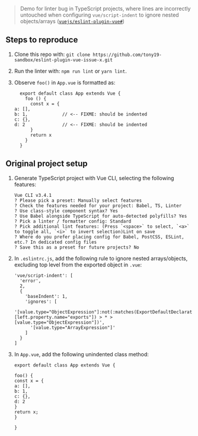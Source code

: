 > Demo for linter bug in TypeScript projects, where lines are incorrectly untouched when configuring `vue/script-indent` to ignore nested objects/arrays ([`vuejs/eslint-plugin-vue#`]())

## Steps to reproduce

 1. Clone this repo with: `git clone https://github.com/tony19-sandbox/eslint-plugin-vue-issue-x.git`

 2. Run the linter with: `npm run lint` or `yarn lint`.

 3. Observe `foo()` in `App.vue` is formatted as:

          export default class App extends Vue {
            foo () {
              const x = {
        a: [],
        b: 1,             // <-- FIXME: should be indented
        c: {},
        d: 2              // <-- FIXME: should be indented
              }
              return x
            }
          }

## Original project setup

 1. Generate TypeScript project with Vue CLI, selecting the following features:

        Vue CLI v3.4.1
        ? Please pick a preset: Manually select features
        ? Check the features needed for your project: Babel, TS, Linter
        ? Use class-style component syntax? Yes
        ? Use Babel alongside TypeScript for auto-detected polyfills? Yes
        ? Pick a linter / formatter config: Standard
        ? Pick additional lint features: (Press `<space>` to select, `<a>` to toggle all, `<i>` to invert selection)Lint on save
        ? Where do you prefer placing config for Babel, PostCSS, ESLint, etc.? In dedicated config files
        ? Save this as a preset for future projects? No

 2. In `.eslintrc.js`, add the following rule to ignore nested arrays/objects, excluding top level from the exported object in `.vue`:

        'vue/script-indent': [
          'error',
          2,
          {
            'baseIndent': 1,
            'ignores': [
              '[value.type="ObjectExpression"]:not(:matches(ExportDefaultDeclaration, [left.property.name="exports"]) > * > [value.type="ObjectExpression"])',
              '[value.type="ArrayExpression"]'
            ]
          }
        ]

 3. In `App.vue`, add the following unindented class method:

        export default class App extends Vue {

        foo() {
        const x = {
        a: [],
        b: 1,
        c: {},
        d: 2
        }
        return x;
        }

        }
